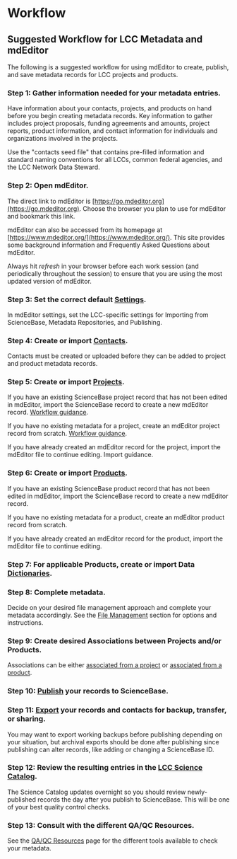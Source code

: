 # Workflow

## Suggested Workflow for LCC Metadata and mdEditor

The following is a suggested workflow for using mdEditor to create, publish, and save metadata records for LCC projects and products.

### Step 1: Gather information needed for your metadata entries.

Have information about your contacts, projects, and products on hand before you begin creating metadata records. Key information to gather includes project proposals, funding agreements and amounts, project reports, product information, and contact information for individuals and organizations involved in the projects.

Use the "contacts seed file" that contains pre-filled information and standard naming conventions for all LCCs, common federal agencies, and the LCC Network Data Steward.

### Step 2: Open mdEditor.

The direct link to mdEditor is [https://go.mdeditor.org](https://go.mdeditor.org). Choose the browser you plan to use for mdEditor and bookmark this link.

mdEditor can also be accessed from its homepage at [https://www.mdeditor.org/](https://www.mdeditor.org/). This site provides some background information and Frequently Asked Questions about mdEditor.

Always hit _refresh_ in your browser before each work session \(and periodically throughout the session\) to ensure that you are using the most updated version of mdEditor.

### Step 3: Set the correct default [Settings](../settings.md).

In mdEditor settings, set the LCC-specific settings for Importing from ScienceBase, Metadata Repositories, and Publishing.

### Step 4: Create or import [Contacts](../contacts/).

Contacts must be created or uploaded before they can be added to project and product metadata records.

### Step 5: Create or import [Projects](../project-entry-guidance/).

If you have an existing ScienceBase project record that has not been edited in mdEditor, import the ScienceBase record to create a new mdEditor record. [Workflow guidance](sciencebase-first.md).

If you have no existing metadata for a project, create an mdEditor project record from scratch. [Workflow guidance](from-scratch.md).

If you have already created an mdEditor record for the project, import the mdEditor file to continue editing. Import guidance.

### Step 6: Create or import [Products](../product-entry-guidance/).

If you have an existing ScienceBase product record that has not been edited in mdEditor, import the ScienceBase record to create a new mdEditor record.

If you have no existing metadata for a product, create an mdEditor product record from scratch.

If you have already created an mdEditor record for the product, import the mdEditor file to continue editing.

### Step 7: For applicable Products, create or import Data [Dictionaries](../product-entry-guidance/dictionaries-tab-product.md).

### Step 8: Complete metadata.

Decide on your desired file management approach and complete your metadata accordingly. See the [File Management](https://github.com/tpatterson1996/lcc-metadata-manual/tree/287090b07635d0e76a714278ce1f6c4aac3594cc/data-management/file-management.md) section for options and instructions.

### Step 9: Create desired Associations between Projects and/or Products.

Associations can be either [associated from a project](../project-entry-guidance/associating-records.md) or [associated from a product](../product-entry-guidance/associating-records-products.md).

### Step 10: [Publish](../publish/) your records to ScienceBase.

### Step 11: [Export](../data-management/export.md) your records and contacts for backup, transfer, or sharing.

You may want to export working backups before publishing depending on your situation, but archival exports should be done after publishing since publishing can alter records, like adding or changing a ScienceBase ID.

### Step 12: Review the resulting entries in the [LCC Science Catalog](https://lccnetwork.org/catalog).

The Science Catalog updates overnight so you should review newly-published records the day after you publish to ScienceBase. This will be one of your best quality control checks.

### Step 13: Consult with the different QA/QC Resources.

See the [QA/QC Resources](../metadata-improvements/qaqc-fixes/dj-case-qaqc-list.md) page for the different tools available to check your metadata.

